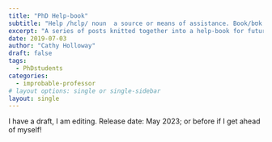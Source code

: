 ```yaml
---
title: "PhD Help-book"
subtitle: "Help /hɛlp/ noun  a source or means of assistance. Book/bʊk / a portable volume consisting of a series of written, printed, or illustrated pages bound together for ease of reading"
excerpt: "A series of posts knitted together into a help-book for future improbable professors. Containing things I wish I had known 20 years ago"
date: 2019-07-03
author: "Cathy Holloway"
draft: false
tags:
  - PhDstudents
categories:
  - improbable-professor
# layout options: single or single-sidebar
layout: single
---
```


I have a draft, I am editing. Release date: May 2023; or before if I get ahead of myself!
